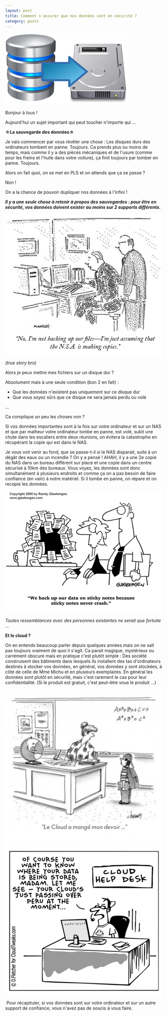 ```yaml
---
layout: post
title: Comment s'assurer que nos données sont en sécurité ?
category: posts
---
```


​![db-backup.png](/images/db-backup.png)

Bonjour à tous !

Aujourd'hui un sujet important qui peut toucher n'importe qui ...

**☆La sauvegarde des données☆**

Je vais commencer par vous révéler une chose :
Les disques durs des ordinateurs tombent en panne. Toujours. Ca prends plus ou moins de temps, mais comme il y a des pièces mécaniques et de l'usure (comme pour les freins et l'huile dans votre voiture), ça finit toujours par tomber en panne. Toujours.

Alors on fait quoi, on se met en PLS et on attends que ça se passe ?

Non !

On a la chance de pouvoir dupliquer nos données à l'infini !


***Il y a une seule chose à retenir à propos des sauvegardes : pour être en sécurité, vos données doivent exister au moins sur 2 supports différents.***




​![NSA.jpg](/images/NSA.jpg)

​*(true story bro)*



Alors je peux mettre mes fichiers sur un disque dur ?

Absolument mais à une seule condition (bon 2 en fait) :

- Que les données n'existent pas uniquement sur ce disque dur
- Que vous soyez sûrs que ce disque ne sera jamais perdu ou volé



...


Ca complique un peu les choses non ?

Si vos données importantes sont à la fois sur votre ordinateur et sur un NAS et que par malheur votre ordinateur tombe en panne, est volé, subit une chute dans les escaliers entre deux réunions, on évitera la catastrophe en récupérant la copie qui est dans le NAS. 

Je vous voit venir au fond, que se passe-t-il si le NAS disparait, suite à un dégât des eaux ou un incendie ? 
On y a pensé ! AHAH, il y a une 2e copie du NAS dans un bureau différent sur place et une copie dans un centre sécurisé à 10km des bureaux.
Vous voyez, les données sont donc simultanément à plusieurs endroits et comme ça on a pas besoin de faire confiance (en vain) à notre matériel. Si il tombe en panne, on répare et on recopie les données.

![post-it.gif](/images/post-it.gif)

*Toutes ressemblances avec des personnes existantes ne serait que fortuite ...*
​


**Et le cloud ?**

On en entends beaucoup parler depuis quelques années mais on ne sait pas toujours vraiment de quoi il s'agit. Ca parait magique, mystérieux ou carrément obscure mais en pratique c'est plutôt simple : 
Des société construisent des bâtiments dans lesquels ils installent des tas d'ordinateurs destinés à stocker vos données, en général, vos données y sont stockées, à côté de celle de Mme Michu et en plusieurs exemplaires. En général les données sont plutôt en sécurité, mais c'est rarement le cas pour leur confidentialité. (Si le produit est gratuit, c'est peut-être vous le produit ...)

![cloud2.jpg](/images/cloud2.jpg)
![Cloud-Peru-6.jpg](/images/Cloud-Peru-6.jpg)

​
Pour récapituler, si vos données sont sur votre ordinateur et sur un autre support de confiance, vous n'avez pas de soucis à vous faire.
